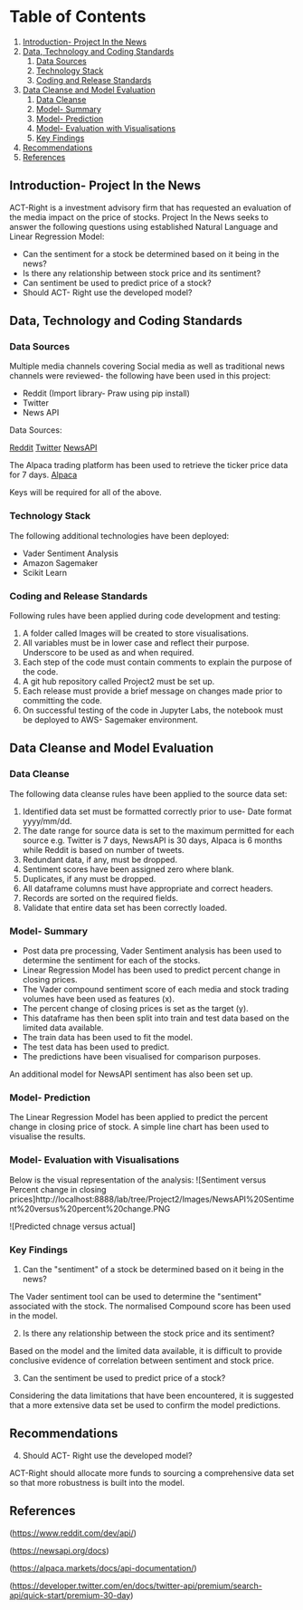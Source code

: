 # Table of Contents
1. [Introduction- Project In the News](#Introduction)
2. [Data, Technology and Coding Standards](#Paragraph1)
   1. [Data Sources](#SubParagraph1)
   2. [Technology Stack](#Subparagraph2) 
   3. [Coding and Release Standards](#Subparagraph3)
3. [Data Cleanse and Model Evaluation](#Paragraph2)
   1. [Data Cleanse](#SubParagraph4)
   2. [Model- Summary](#SubParagraph5)
   3. [Model- Prediction](#Subparagraph6) 
   4. [Model- Evaluation with Visualisations](#Subparagraph7)
   5. [Key Findings](#Subparagraph8)   
4. [Recommendations](#Paragraph3)
5. [References](#Paragraph4)

<div style="page-break-after: always;"></div>

## Introduction- Project In the News <a name="Introduction"></a>

ACT-Right is a investment advisory firm that has requested an evaluation of the media impact on the price of stocks. Project In the News seeks to answer the following questions using established Natural Language and Linear Regression Model:

- Can the sentiment for a stock be determined based on it being in the news?
- Is there any relationship between stock price and its sentiment? 
- Can sentiment be used to predict price of a stock?
- Should ACT- Right use the developed model?

## Data, Technology and Coding Standards <a name="paragraph1"></a>
### Data Sources <a name="subparagraph1"></a>

Multiple media channels covering Social media as well as traditional news channels were reviewed- the following have been used in this project:

- Reddit (Import library- Praw using pip install)
- Twitter
- News API 

Data Sources:

[Reddit](https://www.reddit.com/dev/api/)
[Twitter](https://developer.twitter.com/en/docs/twitter-api)
[NewsAPI](https://newsapi.org/docs)

The Alpaca trading platform has been used to retrieve the ticker price data for 7 days.
[Alpaca](https://alpaca.markets/docs/api-documentation/)

Keys will be required for all of the above.

### Technology Stack <a name="subparagraph2"></a>

The following additional technologies have been deployed:
- Vader Sentiment Analysis
- Amazon Sagemaker
- Scikit Learn


### Coding and Release Standards <a name="subparagraph3"></a>

Following rules have been applied during code development and testing:
1. A folder called Images will be created to store visualisations.
2. All variables must be in lower case and reflect their purpose. Underscore to be used as and when required. 
3. Each step of the code must contain comments to explain the purpose of the code.
4. A git hub repository called Project2 must be set up.
5. Each release must provide a brief message on changes made prior to committing the code.
6. On successful testing of the code in Jupyter Labs, the notebook must be deployed to AWS- Sagemaker environment.


## Data Cleanse and Model Evaluation <a name="paragraph2"></a>
### Data Cleanse <a name="subparagraph4"></a>

The following data cleanse rules have been applied to the source data set:

1. Identified data set must be formatted correctly prior to use- Date format yyyy/mm/dd.
2. The date range for source data is set to the maximum permitted for each source e.g. Twitter is 7 days, NewsAPI is 30 days, Alpaca is 6 months while Reddit is based on number of tweets.
3. Redundant data, if any, must be dropped.
4. Sentiment scores have been assigned zero where blank.
5. Duplicates, if any must be dropped.
6. All dataframe columns must have appropriate and correct headers.
7. Records are sorted on the required fields.
8. Validate that entire data set has been correctly loaded.

### Model- Summary <a name="subparagraph5"></a>

- Post data pre processing, Vader Sentiment analysis has been used to determine the sentiment for each of the stocks. 
- Linear Regression Model has been used to predict percent change in closing prices.
- The Vader compound sentiment score of each media and stock trading volumes have been used as features (x). 
- The percent change of closing prices is set as the target (y).
- This dataframe has then been split into train and test data based on the limited data available.
- The train data has been used to fit the model.
- The test data has been used to predict.
- The predictions have been visualised for comparison purposes.

An additional model for NewsAPI sentiment has also been set up. 

### Model- Prediction <a name="subparagraph6"></a>
The Linear Regression Model has been applied to predict the percent change in closing price of stock. A simple line chart has been used to visualise the results.


### Model- Evaluation with Visualisations <a name="subparagraph7"></a>

Below is the visual representation of the analysis:
![Sentiment versus Percent  change in closing prices]http://localhost:8888/lab/tree/Project2/Images/NewsAPI%20Sentiment%20versus%20percent%20change.PNG

![Predicted chnage versus actual]


### Key Findings <a name="subparagraph8"></a>

1. Can  the "sentiment" of a stock be determined based on it being in the news?

The Vader sentiment tool can be used to determine the "sentiment" associated with the stock. The normalised Compound score has been used in the model.

2. Is there any relationship between the stock price and its sentiment? 

Based on the model and the limited data available, it is difficult to provide conclusive evidence of correlation between sentiment and stock price.

3. Can the sentiment be used to predict price of a stock?

Considering the data limitations that have been encountered, it is suggested that a more extensive data set be used to confirm the model predictions.


## Recommendations <a name="paragraph3"></a>

4. Should ACT- Right use the developed model? 

ACT-Right should allocate more funds to sourcing a comprehensive data set so that more robustness is built into the model.


## References <a name="paragraph4"></a>
(https://www.reddit.com/dev/api/)

(https://newsapi.org/docs)

(https://alpaca.markets/docs/api-documentation/)

(https://developer.twitter.com/en/docs/twitter-api/premium/search-api/quick-start/premium-30-day)

